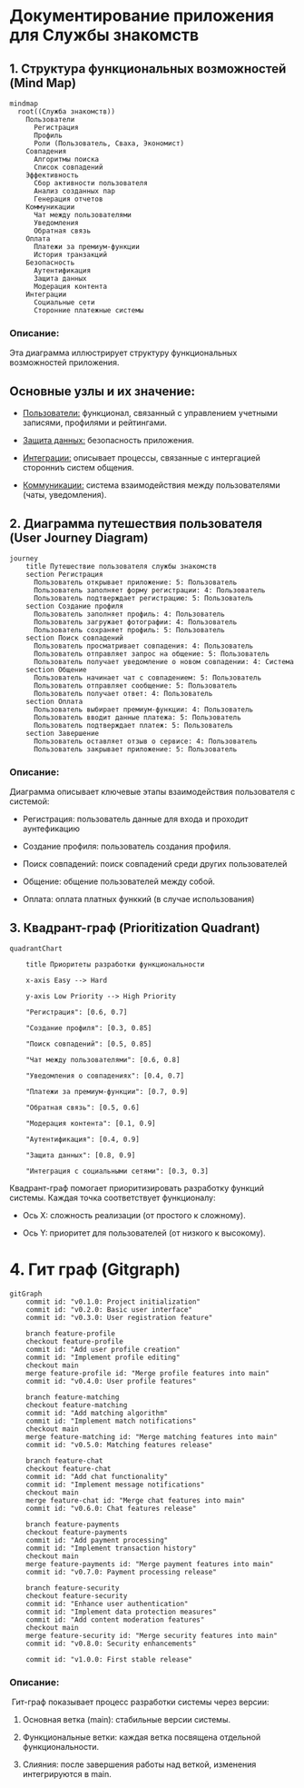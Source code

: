 # Документирование приложения для Службы знакомств

## 1. Структура функциональных возможностей (Mind Map)

```mermaid
mindmap
  root((Служба знакомств))
    Пользователи
      Регистрация
      Профиль
      Роли (Пользователь, Сваха, Экономист)
    Совпадения
      Алгоритмы поиска
      Список совпадений
    Эффективность
      Сбор активности пользователя
      Анализ созданных пар
      Генерация отчетов
    Коммуникации
      Чат между пользователями
      Уведомления
      Обратная связь
    Оплата
      Платежи за премиум-функции
      История транзакций
    Безопасность
      Аутентификация
      Защита данных
      Модерация контента
    Интеграции
      Социальные сети
      Сторонние платежные системы
```

### Описание:

Эта диаграмма иллюстрирует структуру функциональных возможностей приложения.

## Основные узлы и их значение:

* <u>Пользователи:</u> функционал, связанный с управлением учетными записями, профилями и рейтингами.

* <u>Защита данных:</u> безопасность приложения.

* <u>Интеграции:</u> описывает процессы, связанные с интергацией сторонниъ систем общения.

* <u>Коммуникации:</u> система взаимодействия между пользователями (чаты, уведомления).





## 2. Диаграмма путешествия пользователя (User Journey Diagram)
```mermaid
journey
    title Путешествие пользователя службы знакомств
    section Регистрация
      Пользователь открывает приложение: 5: Пользователь
      Пользователь заполняет форму регистрации: 4: Пользователь
      Пользователь подтверждает регистрацию: 5: Пользователь
    section Создание профиля
      Пользователь заполняет профиль: 4: Пользователь
      Пользователь загружает фотографии: 4: Пользователь
      Пользователь сохраняет профиль: 5: Пользователь
    section Поиск совпадений
      Пользователь просматривает совпадения: 4: Пользователь
      Пользователь отправляет запрос на общение: 5: Пользователь
      Пользователь получает уведомление о новом совпадении: 4: Система
    section Общение
      Пользователь начинает чат с совпадением: 5: Пользователь
      Пользователь отправляет сообщение: 5: Пользователь
      Пользователь получает ответ: 4: Пользователь
    section Оплата
      Пользователь выбирает премиум-функции: 4: Пользователь
      Пользователь вводит данные платежа: 5: Пользователь
      Пользователь подтверждает платеж: 5: Пользователь
    section Завершение
      Пользователь оставляет отзыв о сервисе: 4: Пользователь
      Пользователь закрывает приложение: 5: Пользователь
```
### Описание:

Диаграмма описывает ключевые этапы взаимодействия пользователя с системой:

* Регистрация: пользователь данные для входа и проходит аунтефикацию

* Создание профиля: пользователь создания профиля.

* Поиск совпадений: поиск совпадений среди других пользователей

* Общение: общение пользователей между собой.

* Оплата: оплата платных функкий (в случае использования)


## 3. Квадрант-граф (Prioritization Quadrant)

```mermaid
quadrantChart

    title Приоритеты разработки функциональности

    x-axis Easy --> Hard

    y-axis Low Priority --> High Priority

    "Регистрация": [0.6, 0.7]

    "Создание профиля": [0.3, 0.85]

    "Поиск совпадений": [0.5, 0.85]

    "Чат между пользователями": [0.6, 0.8]

    "Уведомления о совпадениях": [0.4, 0.7]

    "Платежи за премиум-функции": [0.7, 0.9]

    "Обратная связь": [0.5, 0.6]

    "Модерация контента": [0.1, 0.9]

    "Аутентификация": [0.4, 0.9]

    "Защита данных": [0.8, 0.9]

    "Интеграция с социальными сетями": [0.3, 0.3]
```
Квадрант-граф помогает приоритизировать разработку функций системы. Каждая точка соответствует функционалу:

* Ось X: сложность реализации (от простого к сложному).

* Ось Y: приоритет для пользователей (от низкого к высокому).




# 4. Гит граф (Gitgraph)

```mermaid
gitGraph
    commit id: "v0.1.0: Project initialization"
    commit id: "v0.2.0: Basic user interface"
    commit id: "v0.3.0: User registration feature"
    
    branch feature-profile
    checkout feature-profile
    commit id: "Add user profile creation"
    commit id: "Implement profile editing"
    checkout main
    merge feature-profile id: "Merge profile features into main"
    commit id: "v0.4.0: User profile features"
    
    branch feature-matching
    checkout feature-matching
    commit id: "Add matching algorithm"
    commit id: "Implement match notifications"
    checkout main
    merge feature-matching id: "Merge matching features into main"
    commit id: "v0.5.0: Matching features release"
    
    branch feature-chat
    checkout feature-chat
    commit id: "Add chat functionality"
    commit id: "Implement message notifications"
    checkout main
    merge feature-chat id: "Merge chat features into main"
    commit id: "v0.6.0: Chat features release"
    
    branch feature-payments
    checkout feature-payments
    commit id: "Add payment processing"
    commit id: "Implement transaction history"
    checkout main
    merge feature-payments id: "Merge payment features into main"
    commit id: "v0.7.0: Payment processing release"
    
    branch feature-security
    checkout feature-security
    commit id: "Enhance user authentication"
    commit id: "Implement data protection measures"
    commit id: "Add content moderation features"
    checkout main
    merge feature-security id: "Merge security features into main"
    commit id: "v0.8.0: Security enhancements"
    
    commit id: "v1.0.0: First stable release"

```

### Описание:

 Гит-граф показывает процесс разработки системы через версии:

1. Основная ветка (main): стабильные версии системы.

2. Функциональные ветки: каждая ветка посвящена отдельной функциональности.

3. Слияния: после завершения работы над веткой, изменения интегрируются в main.
